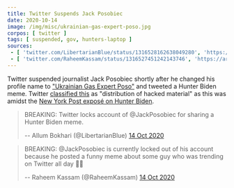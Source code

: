 ```yaml
---
title: Twitter Suspends Jack Posobiec
date: 2020-10-14
image: /img/misc/ukrainian-gas-expert-poso.jpg
corpos: [ twitter ]
tags: [ suspended, gov, hunters-laptop ]
sources:
 - [ 'twitter.com/LibertarianBlue/status/1316528162638049280', 'https://archive.is/EdSoz' ]
 - [ 'twitter.com/RaheemKassam/status/1316527451242143746', 'https://archive.is/tZxlQ' ]
---
```


Twitter suspended journalist Jack Posobiec shortly after he changed his profile
name to ["Ukrainian Gas Expert Poso"](https://archive.vn/OIf2g) and tweeted a
Hunter Biden meme. Twitter [classified this](notice.jpg) as "distribution of
hacked material" as this was amidst the [New York Post exposé on Hunter
Biden](/e/facebook-twitter-suppress-nypost-hunter-expose/).

> BREAKING: Twitter locks account of @JackPosobiec for sharing a Hunter Biden
> meme.
>
> -- Allum Bokhari (@LibertarianBlue) [14 Oct 2020](https://archive.is/EdSoz)

> BREAKING: @JackPosobiec is currently locked out of his account because he
> posted a funny meme about some guy who was trending on Twitter all day
> :man_shrugging:
>
> -- Raheem Kassam (@RaheemKassam) [14 Oct 2020](https://archive.is/tZxlQ)
